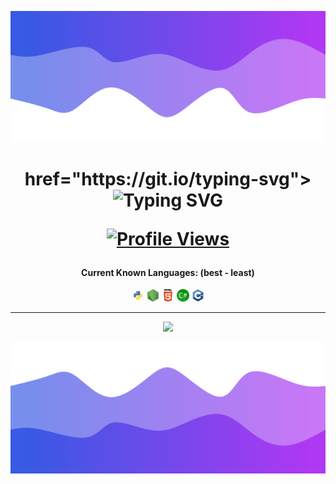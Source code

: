 
![Header](./header.png)

<h1 align="center"> href="https://git.io/typing-svg"><img src="https://readme-typing-svg.herokuapp.com?font=Slabo&pause=1000&color=F7F7F7&width=435&lines=Abusing+Perms+Since+'20" alt="Typing SVG"</h1>
<a href="https://github.com/disbuted">
  <p align="center">
    <img src="https://gpvc.arturio.dev/disbuted" alt="Profile Views">
  </p>
</a>

<h4 align="center">Current Known Languages: (best - least)</h4>
<p align="center">
  <code><img height="20" src="https://raw.githubusercontent.com/github/explore/main/topics/python/python.png"></code>
  <code><img height="20" src="https://raw.githubusercontent.com/github/explore/main/topics/nodejs/nodejs.png"></code>
  <code><img height="20" src="https://raw.githubusercontent.com/github/explore/main/topics/html/html.png"></code>
  <code><img height="20" src="https://raw.githubusercontent.com/github/explore/main/topics/csharp/csharp.png"></code>
  <code><img height="20" src="https://raw.githubusercontent.com/github/explore/main/topics/cpp/cpp.png"></code>
</p>

---


<p align="center">
  <img src="https://discord.c99.nl/widget/theme-2/971796231502331924.png" />
</p>


![Footer](./footer.png)
